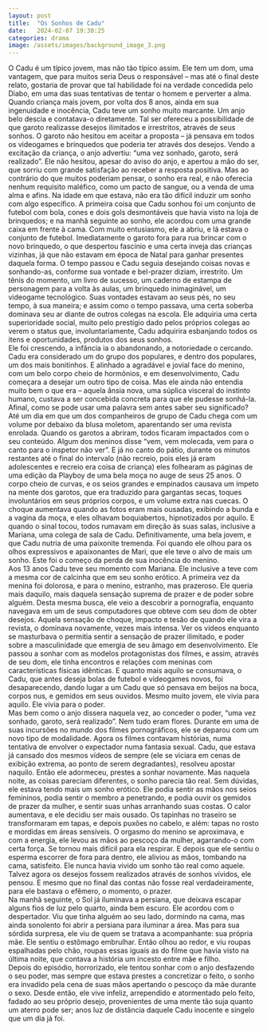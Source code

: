 ```yaml
---
layout: post
title:  "Os Sonhos de Cadu"
date:   2024-02-07 19:30:25
categories: drama
image: /assets/images/background_image_3.png
---
```

  O Cadu é um típico jovem, mas não tão típico assim. Ele tem um dom, uma vantagem, que para muitos seria Deus o responsável – mas até o final deste relato, gostaria de provar que tal habilidade foi na verdade concedida pelo Diabo, em uma das suas tentativas de tentar o homem e perverter a alma.	Quando criança mais jovem, por volta dos 8 anos, ainda em sua ingenuidade e inocência, Cadu teve um sonho muito marcante. Um anjo belo descia e contatava-o diretamente. Tal ser ofereceu a possibilidade de que garoto realizasse desejos ilimitados e irrestritos, através de seus sonhos. O garoto não hesitou em aceitar a proposta – já pensava em todos os videogames e brinquedos que poderia ter através dos desejos. Vendo a excitação da criança, o anjo advertiu: “uma vez sonhado, garoto, será realizado”. 		Ele não hesitou, apesar do aviso do anjo, e apertou a mão do ser, que sorriu com grande satisfação ao receber a resposta positiva. Mas ao contrário do que muitos poderiam pensar, o sonho era real, e não oferecia nenhum requisito maléfico, como um pacto de sangue, ou a venda de uma alma e afins. Na idade em que estava, não era tão difícil induzir um sonho com algo específico. A primeira coisa que Cadu sonhou foi um conjunto de futebol com bola, cones e dois gols desmontáveis que havia visto na loja de brinquedos; e na manhã seguinte ao sonho, ele acordou com uma grande caixa em frente à cama. Com muito entusiasmo, ele a abriu, e lá estava o conjunto de futebol. Imediatamente o garoto fora para rua brincar com o novo brinquedo, o que despertou fascínio e uma certa inveja das crianças vizinhas, já que não estavam em época de Natal para ganhar presentes daquela forma.							                                                                                      O tempo passou e Cadu seguia desejando coisas novas e sonhando-as, conforme sua vontade e bel-prazer diziam, irrestrito. Um tênis do momento, um livro de sucesso, um caderno de estampa de personagem para a volta às aulas, um brinquedo inimaginável, um videogame tecnológico. Suas vontades estavam ao seus pés, no seu tempo, à sua maneira; e assim como o tempo passava, uma certa soberba dominava seu ar diante de outros colegas na escola. Ele adquiria uma certa superioridade social, muito pelo prestígio dado pelos próprios colegas ao verem o status que, involuntariamente, Cadu adquirira esbanjando todos os itens e oportunidades, produtos dos seus sonhos.					
  Ele foi crescendo, a infância ia o abandonando, a notoriedade o cercando. Cadu era considerado um do grupo dos populares, e dentro dos populares, um dos mais bonitinhos. E alinhado a agradável e jovial face do menino, com um belo corpo cheio de hormônios, e em desenvolvimento, Cadu começara a desejar um outro tipo de coisa. Mas ele ainda não entendia muito bem o que era – aquela ânsia nova, uma súplica visceral do instinto humano, custava a ser concebida concreta para que ele pudesse sonhá-la. Afinal, como se pode usar uma palavra sem antes saber seu significado?						
  Até um dia em que um dos companheiros de grupo de Cadu chega com um volume por debaixo da blusa moletom, aparentando ser uma revista enrolada. Quando os garotos a abriram, todos ficaram impactados com o seu conteúdo. Algum dos meninos disse “vem, vem molecada, vem para o canto para o inspetor não ver”. E já no canto do pátio, durante os minutos restantes até o final do intervalo (não recreio, pois eles já eram adolescentes e recreio era coisa de criança) eles folhearam as páginas de uma edição da Playboy de uma bela moça no auge de seus 25 anos. O corpo cheio de curvas, e os seios grandes e empinados causava um ímpeto na mente dos garotos, que era traduzido para gargantas secas, toques involuntários em seus próprios corpos, e um volume extra nas cuecas. O choque aumentava quando as fotos eram mais ousadas, exibindo a bunda e a vagina da moça, e eles olhavam boquiabertos, hipnotizados por aquilo. E quando o sinal tocou, todos rumavam em direção às suas salas, inclusive a Mariana, uma colega de sala de Cadu. Definitivamente, uma bela jovem, e que Cadu nutria de uma paixonite tremenda. Foi quando ele olhou para os olhos expressivos e apaixonantes de Mari, que ele teve o alvo de mais um sonho. Este foi o começo da perda de sua inocência do menino.				
  Aos 13 anos Cadu teve seu momento com Mariana. Ele inclusive a teve com a mesma cor de calcinha que em seu sonho erótico. A primeira vez da menina foi dolorosa, e para o menino, estranho, mas prazeroso. Ele queria mais daquilo, mais daquela sensação suprema de prazer e de poder sobre alguém. Desta mesma busca, ele veio a descobrir a pornografia, enquanto navegava em um de seus computadores que obteve com seu dom de obter desejos. Aquela sensação de choque, impacto e tesão de quando ele vira a revista, o dominava novamente, vezes mais intensa. Ver os vídeos enquanto se masturbava o permitia sentir a sensação de prazer ilimitado, e poder sobre a masculinidade que emergia de seu âmago em desenvolvimento. Ele passou a sonhar com as modelos protagonistas dos filmes, e assim, através de seu dom, ele tinha encontros e relações com meninas com características físicas idênticas. E quanto mais aquilo se consumava, o Cadu, que antes deseja bolas de futebol e videogames novos, foi desaparecendo, dando lugar a um Cadu que só pensava em beijos na boca, corpos nus, e gemidos em seus ouvidos. Mesmo muito jovem, ele vivia para aquilo. Ele vivia para o poder.							
  Mas bem como o anjo dissera naquela vez, ao conceder o poder, “uma vez sonhado, garoto, será realizado”. Nem tudo eram flores. Durante em uma de suas incursões no mundo dos filmes pornográficos, ele se deparou com um novo tipo de modalidade. Agora os filmes contavam histórias, numa tentativa de envolver o expectador numa fantasia sexual. Cadu, que estava já cansado dos mesmos vídeos de sempre (ele se viciara em cenas de exibição extrema, ao ponto de serem degradantes), resolveu apostar naquilo. Então ele adormeceu, prestes a sonhar novamente. Mas naquela noite, as coisas pareciam diferentes, o sonho parecia tão real. Sem dúvidas, ele estava tendo mais um sonho erótico. Ele podia sentir as mãos nos seios femininos, podia sentir o membro a penetrando, e podia ouvir os gemidos de prazer da mulher, e sentir suas unhas arranhando suas costas. O calor aumentava, e ele decidiu ser mais ousado. Os tapinhas no traseiro se transformaram em tapas, e depois puxões no cabelo, e além: tapas no rosto e mordidas em áreas sensíveis. O orgasmo do menino se aproximava, e com a energia, ele levou as mãos ao pescoço da mulher, agarrando-o com certa força. Se tornou mais difícil para ela respirar. E depois que ele sentiu o esperma escorrer de fora para dentro, ele aliviou as mãos, tombando na cama, satisfeito. Ele nunca havia vivido um sonho tão real como aquele. Talvez agora os desejos fossem realizados através de sonhos vívidos, ele pensou. E mesmo que no final das contas não fosse real verdadeiramente, para ele bastava o efêmero, o momento, o prazer.					
  Na manhã seguinte, o Sol já iluminava a persiana, que deixava escapar alguns fios de luz pelo quarto, ainda bem escuro. Ele acordou com o despertador. Viu que tinha alguém ao seu lado, dormindo na cama, mas ainda sonolento foi abrir a persiana para iluminar a área. Mas para sua sórdida surpresa, ele viu de quem se tratava a acompanhante: sua própria mãe. Ele sentiu o estômago embrulhar. Então olhou ao redor, e viu roupas espalhadas pelo chão, roupas essas iguais as do filme que havia visto na última noite, que contava a história um incesto entre mãe e filho.							
  Depois do episódio, horrorizado, ele tentou sonhar com o anjo desfazendo o seu poder, mas sempre que estava prestes a concretizar o feito, o sonho era invadido pela cena de suas mãos apertando o pescoço da mãe durante o sexo. Desde então, ele vive infeliz, arrependido e atormentado pelo feito, fadado ao seu próprio desejo, provenientes de uma mente tão suja quanto um aterro pode ser; anos luz de distância daquele Cadu inocente e singelo que um dia já foi.
